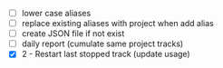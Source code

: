 - [ ] lower case aliases
- [ ] replace existing aliases with project when add alias
- [ ] create JSON file if not exist
- [ ] daily report (cumulate same project tracks)
- [x] 2 - Restart last stopped track (update usage)